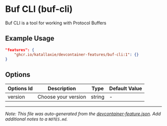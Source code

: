 
# Buf CLI (buf-cli)

Buf CLI is a tool for working with Protocol Buffers

## Example Usage

```json
"features": {
    "ghcr.io/katallaxie/devcontainer-features/buf-cli:1": {}
}
```

## Options

| Options Id | Description | Type | Default Value |
|-----|-----|-----|-----|
| version | Choose your version | string | - |



---

_Note: This file was auto-generated from the [devcontainer-feature.json](https://github.com/katallaxie/devcontainer-features/blob/main/src/buf-cli/devcontainer-feature.json).  Add additional notes to a `NOTES.md`._
